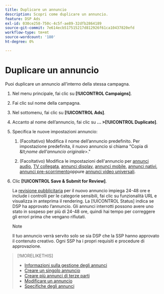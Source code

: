 ```yaml
---
title: Duplicare un annuncio
description: Scopri come duplicare un annuncio.
feature: DSP Ads
exl-id: 030ce258-750c-4c5f-ae89-32dfb2864189
source-git-commit: 7e614ecb517515217d812926f61ca10437820efd
workflow-type: tm+mt
source-wordcount: '180'
ht-degree: 0%

---
```


# Duplicare un annuncio

Puoi duplicare un annuncio all’interno della stessa campagna.

1. Nel menu principale, fai clic su **[!UICONTROL Campaigns]**.

1. Fai clic sul nome della campagna.

1. Nel sottomenu, fai clic su **[!UICONTROL Ads]**.

1. Accanto al nome dell’annuncio, fai clic su  **... >[!UICONTROL Duplicate]**.

1. Specifica le nuove impostazioni annuncio:

   1. (Facoltativo) Modifica il nome dell’annuncio predefinito. Per impostazione predefinita, il nuovo annuncio si chiama &quot;Copia di \&lt;*nome dell&#39;annuncio originale*\>.&quot;

   1. (Facoltativo) Modifica le impostazioni dell&#39;annuncio per [annunci audio](ad-settings-audio.md), [TV collegata](ad-settings-connected-tv.md), [annunci display](ad-settings-display.md), [annunci mobile](ad-settings-mobile.md), [annunci nativi](ad-settings-native.md), [annunci pre-scorrimento](ad-settings-pre-roll.md)oppure [annunci video universali](ad-settings-universal-video.md).

1. Clic **[!UICONTROL Save & Submit for Review]**.

   La [revisione pubblicitaria](ad-about.md) per il nuovo annuncio impiega 24-48 ore e include i controlli per le categorie sensibili, fai clic su funzionalità URL e visualizza in anteprima il rendering. La [!UICONTROL Status] indica se DSP ha approvato l’annuncio. Gli annunci interrotti possono avere uno stato in sospeso per più di 24-48 ore, quindi hai tempo per correggere gli errori prima che vengano rifiutati.

   >[!NOTE]
   >
   >Il tuo annuncio verrà servito solo se sia DSP che la SSP hanno approvato il contenuto creativo. Ogni SSP ha i propri requisiti e procedure di approvazione.

>[!MORELIKETHIS]
>
>* [Informazioni sulla gestione degli annunci](ad-about.md)
>* [Creare un singolo annuncio](ad-create.md)
>* [Creare più annunci di terze parti](ad-create-multiple.md)
>* [Modificare un annuncio](ad-edit.md)
>* [Specifiche degli annunci](ad-specs.md)

